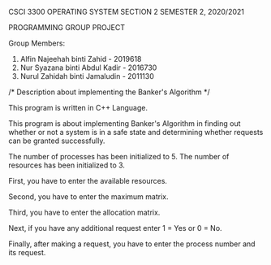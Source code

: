 CSCI 3300 OPERATING SYSTEM SECTION 2 SEMESTER 2, 2020/2021

PROGRAMMING GROUP PROJECT

Group Members:
1. Alfin Najeehah binti Zahid - 2019618
2. Nur Syazana binti Abdul Kadir - 2016730
3. Nurul Zahidah binti Jamaludin - 2011130

/* Description about implementing the Banker's Algorithm */

This program is written in C++ Language.

This program is about implementing Banker's Algorithm in finding out whether or not a system is
in a safe state and determining whether requests can be granted successfully. 

The number of processes has been initialized to 5.
The number of resources has been initialized to 3.

First, you have to enter the available resources.

Second, you have to enter the maximum matrix.

Third, you have to enter the allocation matrix.

Next, if you have any additional request enter 1 = Yes or 0 = No.

Finally, after making a request, you have to enter the process number and its request.
